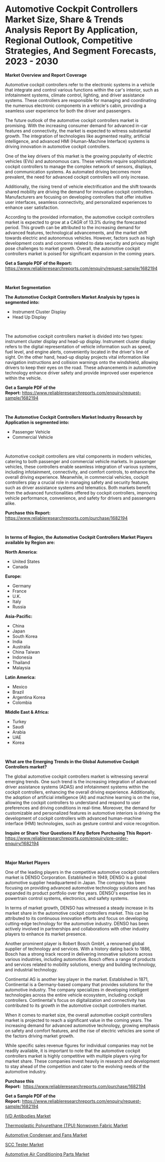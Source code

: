 <p><h1>Automotive Cockpit Controllers Market Size, Share & Trends Analysis Report By Application, Regional Outlook, Competitive Strategies, And Segment Forecasts, 2023 - 2030</h1></p><p><strong>Market Overview and Report Coverage</strong></p>
<p><p>Automotive cockpit controllers refer to the electronic systems in a vehicle that integrate and control various functions within the car's interior, such as infotainment systems, climate control, lighting, and driver assistance systems. These controllers are responsible for managing and coordinating the numerous electronic components in a vehicle's cabin, providing a seamless user experience for both the driver and passengers.</p><p>The future outlook of the automotive cockpit controllers market is promising. With the increasing consumer demand for advanced in-car features and connectivity, the market is expected to witness substantial growth. The integration of technologies like augmented reality, artificial intelligence, and advanced HMI (Human-Machine Interface) systems is driving innovation in automotive cockpit controllers.</p><p>One of the key drivers of this market is the growing popularity of electric vehicles (EVs) and autonomous cars. These vehicles require sophisticated cockpit controllers to manage the complex network of sensors, displays, and communication systems. As automated driving becomes more prevalent, the need for advanced cockpit controllers will only increase.</p><p>Additionally, the rising trend of vehicle electrification and the shift towards shared mobility are driving the demand for innovative cockpit controllers. Manufacturers are focusing on developing controllers that offer intuitive user interfaces, seamless connectivity, and personalized experiences to enhance user satisfaction.</p><p>According to the provided information, the automotive cockpit controllers market is expected to grow at a CAGR of 13.3% during the forecasted period. This growth can be attributed to the increasing demand for advanced features, technological advancements, and the market shift towards electric and autonomous vehicles. However, factors such as high development costs and concerns related to data security and privacy might pose challenges to market growth. Overall, the automotive cockpit controllers market is poised for significant expansion in the coming years.</p></p>
<p><strong>Get a Sample PDF of the Report:</strong> <a href="https://www.reliableresearchreports.com/enquiry/request-sample/1682194">https://www.reliableresearchreports.com/enquiry/request-sample/1682194</a></p>
<p>&nbsp;</p>
<p><strong>Market Segmentation</strong></p>
<p><strong>The Automotive Cockpit Controllers Market Analysis by types is segmented into:</strong></p>
<p><ul><li>Instrument Cluster Display</li><li>Head Up Display</li></ul></p>
<p>&nbsp;</p>
<p><p>The automotive cockpit controllers market is divided into two types: instrument cluster display and head-up display. Instrument cluster display refers to the digital representation of vehicle information such as speed, fuel level, and engine alerts, conveniently located in the driver's line of sight. On the other hand, head-up display projects vital information like navigation instructions and collision warnings onto the windshield, allowing drivers to keep their eyes on the road. These advancements in automotive technology enhance driver safety and provide improved user experience within the vehicle.</p></p>
<p><strong>Get a Sample PDF of the Report:</strong>&nbsp;<a href="https://www.reliableresearchreports.com/enquiry/request-sample/1682194">https://www.reliableresearchreports.com/enquiry/request-sample/1682194</a></p>
<p>&nbsp;</p>
<p><strong>The Automotive Cockpit Controllers Market Industry Research by Application is segmented into:</strong></p>
<p><ul><li>Passenger Vehicle</li><li>Commercial Vehicle</li></ul></p>
<p>&nbsp;</p>
<p><p>Automotive cockpit controllers are vital components in modern vehicles, catering to both passenger and commercial vehicle markets. In passenger vehicles, these controllers enable seamless integration of various systems, including infotainment, connectivity, and comfort controls, to enhance the overall driving experience. Meanwhile, in commercial vehicles, cockpit controllers play a crucial role in managing safety and security features, such as driver assistance systems and telematics. Both markets benefit from the advanced functionalities offered by cockpit controllers, improving vehicle performance, convenience, and safety for drivers and passengers alike.</p></p>
<p><strong>Purchase this Report:</strong>&nbsp; <a href="https://www.reliableresearchreports.com/purchase/1682194">https://www.reliableresearchreports.com/purchase/1682194</a></p>
<p>&nbsp;</p>
<p><strong>In terms of Region, the Automotive Cockpit Controllers Market Players available by Region are:</strong></p>
<p>
    <p> <strong> North America: </strong>
        <ul>
            <li>United States</li>
            <li>Canada</li>
        </ul>
        </p> 
    <p> <strong> Europe: </strong>
        <ul>
            <li>Germany</li>
            <li>France</li>
            <li>U.K.</li>
            <li>Italy</li>
            <li>Russia</li>
        </ul>
        </p> 
    <p> <strong> Asia-Pacific: </strong>
        <ul>
            <li>China</li>
            <li>Japan</li>
            <li>South Korea</li>
            <li>India</li>
            <li>Australia</li>
            <li>China Taiwan</li>
            <li>Indonesia</li>
            <li>Thailand</li>
            <li>Malaysia</li>
        </ul>
        </p> 
    <p> <strong> Latin America: </strong>
        <ul>
            <li>Mexico</li>
            <li>Brazil</li>
            <li>Argentina Korea</li>
            <li>Colombia</li>
        </ul>
        </p> 
    <p> <strong> Middle East & Africa: </strong>
        <ul>
            <li>Turkey</li>
            <li>Saudi</li>
            <li>Arabia</li>
            <li>UAE</li>
            <li>Korea</li>
        </ul>
    </p>
    </p>
<p>&nbsp;</p>
<p><strong>What are the Emerging Trends in the Global Automotive Cockpit Controllers market?</strong></p>
<p><p>The global automotive cockpit controllers market is witnessing several emerging trends. One such trend is the increasing integration of advanced driver assistance systems (ADAS) and infotainment systems within the cockpit controllers, enhancing the overall driving experience. Additionally, the adoption of artificial intelligence (AI) and machine learning is on the rise, allowing the cockpit controllers to understand and respond to user preferences and driving conditions in real-time. Moreover, the demand for customizable and personalized features in automotive interiors is driving the development of cockpit controllers with advanced human-machine interface (HMI) technologies, such as gesture control and voice recognition.</p></p>
<p><strong>Inquire or Share Your Questions If Any Before Purchasing This Report</strong>- <a href="https://www.reliableresearchreports.com/enquiry/pre-order-enquiry/1682194">https://www.reliableresearchreports.com/enquiry/pre-order-enquiry/1682194</a></p>
<p>&nbsp;</p>
<p><strong>Major Market Players</strong></p>
<p><p>One of the leading players in the competitive automotive cockpit controllers market is DENSO Corporation. Established in 1949, DENSO is a global automotive supplier headquartered in Japan. The company has been focusing on providing advanced automotive technology solutions and has expanded its product portfolio over the years. DENSO's expertise lies in powertrain control systems, electronics, and safety systems. </p><p>In terms of market growth, DENSO has witnessed a steady increase in its market share in the automotive cockpit controllers market. This can be attributed to its continuous innovation efforts and focus on developing cutting-edge technology for the automotive industry. DENSO has been actively involved in partnerships and collaborations with other industry players to enhance its market presence.</p><p>Another prominent player is Robert Bosch GmbH, a renowned global supplier of technology and services. With a history dating back to 1886, Bosch has a strong track record in delivering innovative solutions across various industries, including automotive. Bosch offers a range of products and services related to mobility solutions, energy and building technology, and industrial technology.</p><p>Continental AG is another key player in the market. Established in 1871, Continental is a Germany-based company that provides solutions for the automotive industry. The company specializes in developing intelligent technologies across the entire vehicle ecosystem, including cockpit controllers. Continental's focus on digitalization and connectivity has contributed to its growth in the automotive cockpit controllers market.</p><p>When it comes to market size, the overall automotive cockpit controllers market is projected to reach a significant value in the coming years. The increasing demand for advanced automotive technology, growing emphasis on safety and comfort features, and the rise of electric vehicles are some of the factors driving market growth.</p><p>While specific sales revenue figures for individual companies may not be readily available, it is important to note that the automotive cockpit controllers market is highly competitive with multiple players vying for market share. These companies invest heavily in research and development to stay ahead of the competition and cater to the evolving needs of the automotive industry.</p></p>
<p><strong>Purchase this Report:</strong>&nbsp;&nbsp;<a href="https://www.reliableresearchreports.com/purchase/1682194">https://www.reliableresearchreports.com/purchase/1682194</a></p>
<p></p>
<p><strong>Get a Sample PDF of the Report:</strong>&nbsp;<a href="https://www.reliableresearchreports.com/enquiry/request-sample/1682194">https://www.reliableresearchreports.com/enquiry/request-sample/1682194</a></p>
<p><p><a href="https://medium.com/@marvinwalsh2023/ivd-antibodies-market-analysis-its-cagr-market-segmentation-and-global-industry-overview-d5bfbeaa323f">IVD Antibodies Market</a></p><p><a href="https://www.linkedin.com/pulse/thermoplastic-polyurethane-tpu-nonwoven-fabric-market-size/">Thermoplastic Polyurethane (TPU) Nonwoven Fabric Market</a></p><p><a href="https://github.com/vimar16th/Market-Research-Report-List-1/blob/main/automotive-condenser-and-fans-market.md">Automotive Condenser and Fans Market</a></p><p><a href="https://medium.com/@shivangi.reportprime/scc-tester-market-size-growth-forecast-2023-2030-8b62de64c219">SCC Tester Market</a></p><p><a href="https://github.com/luckyshygirl/Market-Research-Report-List-1/blob/main/automotive-air-conditioning-parts-market.md">Automotive Air Conditioning Parts Market</a></p></p>
